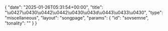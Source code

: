 {
    "date": "2025-01-26T05:31:54+00:00",
    "title": "\u0427\u0430\u0442\u0442\u0430\u043d\u0443\u0433\u0430",
    "type": "miscellaneous",
    "layout": "songpage",
    "params": {
        "id": "sovsemne",
        "tonality": ""
    }
}